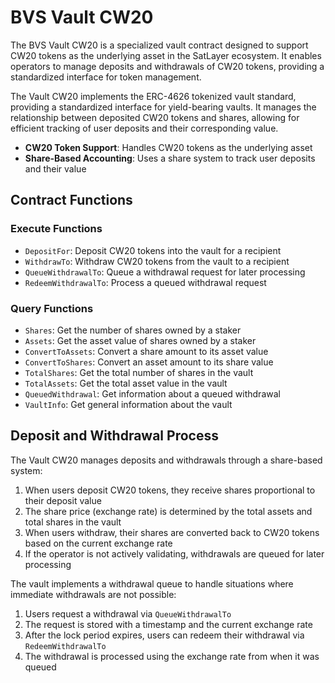 # BVS Vault CW20

The BVS Vault CW20 is a specialized vault contract
designed to support CW20 tokens as the underlying asset in the SatLayer ecosystem.
It enables operators to manage deposits and withdrawals of CW20 tokens,
providing a standardized interface for token management.

The Vault CW20 implements the ERC-4626 tokenized vault standard,
providing a standardized interface for yield-bearing vaults.
It manages the relationship between deposited CW20 tokens and shares,
allowing for efficient tracking of user deposits and their corresponding value.

- **CW20 Token Support**: Handles CW20 tokens as the underlying asset
- **Share-Based Accounting**: Uses a share system to track user deposits and their value

## Contract Functions

### Execute Functions

- `DepositFor`: Deposit CW20 tokens into the vault for a recipient
- `WithdrawTo`: Withdraw CW20 tokens from the vault to a recipient
- `QueueWithdrawalTo`: Queue a withdrawal request for later processing
- `RedeemWithdrawalTo`: Process a queued withdrawal request

### Query Functions

- `Shares`: Get the number of shares owned by a staker
- `Assets`: Get the asset value of shares owned by a staker
- `ConvertToAssets`: Convert a share amount to its asset value
- `ConvertToShares`: Convert an asset amount to its share value
- `TotalShares`: Get the total number of shares in the vault
- `TotalAssets`: Get the total asset value in the vault
- `QueuedWithdrawal`: Get information about a queued withdrawal
- `VaultInfo`: Get general information about the vault

## Deposit and Withdrawal Process

The Vault CW20 manages deposits and withdrawals through a share-based system:

1. When users deposit CW20 tokens, they receive shares proportional to their deposit value
2. The share price (exchange rate) is determined by the total assets and total shares in the vault
3. When users withdraw, their shares are converted back to CW20 tokens based on the current exchange rate
4. If the operator is not actively validating, withdrawals are queued for later processing

The vault implements a withdrawal queue to handle situations where immediate withdrawals are not possible:

1. Users request a withdrawal via `QueueWithdrawalTo`
2. The request is stored with a timestamp and the current exchange rate
3. After the lock period expires, users can redeem their withdrawal via `RedeemWithdrawalTo`
4. The withdrawal is processed using the exchange rate from when it was queued
